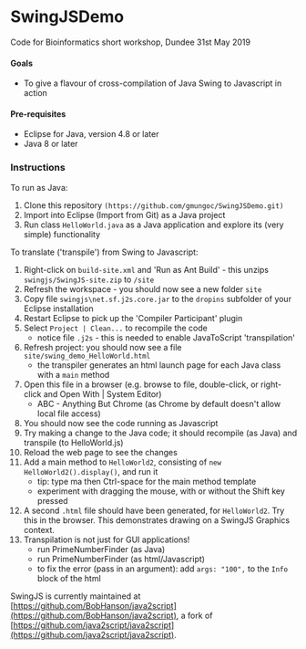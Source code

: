 # SwingJSDemo
Code for Bioinformatics short workshop, Dundee 31st May 2019

#### Goals
*   To give a flavour of cross-compilation of Java Swing to Javascript in action 

#### Pre-requisites
*   Eclipse for Java, version 4.8 or later
*   Java 8 or later 

### Instructions
To run as Java:
1.  Clone this repository `(https://github.com/gmungoc/SwingJSDemo.git)`
2.  Import into Eclipse (Import from Git) as a Java project
3.  Run class `HelloWorld.java` as a Java application and explore its (very simple) functionality

To translate ('transpile') from Swing to Javascript:
1.  Right-click on `build-site.xml` and 'Run as Ant Build' - this unzips `swingjs/SwingJS-site.zip` to `/site`
2.  Refresh the workspace - you should now see a new folder `site` 
3.  Copy file `swingjs\net.sf.j2s.core.jar` to the `dropins` subfolder of your Eclipse installation
4.  Restart Eclipse to pick up the 'Compiler Participant' plugin
5.  Select `Project | Clean...` to recompile the code
    * notice file `.j2s` - this is needed to enable JavaToScript 'transpilation'
6.  Refresh project: you should now see a file `site/swing_demo_HelloWorld.html`
    * the transpiler generates an html launch page for each Java class with a `main` method
7.  Open this file in a browser (e.g. browse to file, double-click, or right-click and Open With | System Editor)
    * ABC - Anything But Chrome (as Chrome by default doesn't allow local file access)
8.  You should now see the code running as Javascript
9.  Try making a change to the Java code; it should recompile (as Java) and transpile (to HelloWorld.js)
10. Reload the web page to see the changes
11. Add a main method to `HelloWorld2`, consisting of `new HelloWorld2().display()`, and run it
    * tip: type ma then Ctrl-space for the main method template
    * experiment with dragging the mouse, with or without the Shift key pressed
12. A second `.html` file should have been generated, for `HelloWorld2`. Try this in the browser. This demonstrates drawing on a SwingJS Graphics context.
13. Transpilation is not just for GUI applications!
    * run PrimeNumberFinder (as Java)
    * run PrimeNumberFinder (as html/Javascript)
    * to fix the error (pass in an argument): add `args: "100",` to the `Info` block of the html

SwingJS is currently maintained at [https://github.com/BobHanson/java2script](https://github.com/BobHanson/java2script), a fork of [https://github.com/java2script/java2script](https://github.com/java2script/java2script).